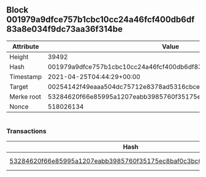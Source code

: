 ## Block 001979a9dfce757b1cbc10cc24a46fcf400db6df83a8e034f9dc73aa36f314be

Attribute | Value
--- | ---
Height | 39492
Hash | 001979a9dfce757b1cbc10cc24a46fcf400db6df83a8e034f9dc73aa36f314be
Timestamp | 2021-04-25T04:44:29+00:00
Target | 00254142f49eaaa504dc75712e8378ad5316cbcead634704b3734b6271167cc4
Merke root | 53284620f66e85995a1207eabb3985760f35175ec8baf0c3bc62a6c5256da8b3
Nonce | 518026134

```

```

### Transactions

Hash | Amount
--- | ---
[53284620f66e85995a1207eabb3985760f35175ec8baf0c3bc62a6c5256da8b3](53284620f66e85995a1207eabb3985760f35175ec8baf0c3bc62a6c5256da8b3.md) | 10.00000000 SKEPTI 
